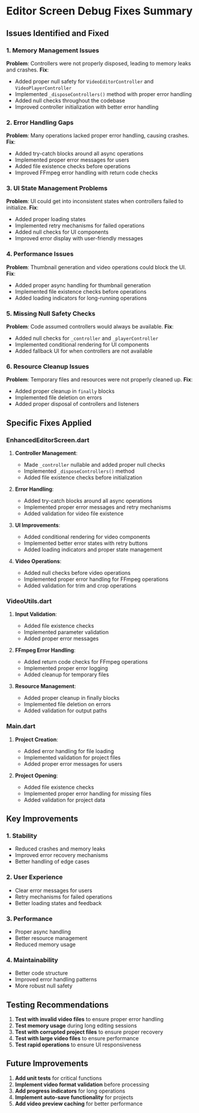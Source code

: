 # Editor Screen Debug Fixes Summary

## Issues Identified and Fixed

### 1. Memory Management Issues
**Problem**: Controllers were not properly disposed, leading to memory leaks and crashes.
**Fix**: 
- Added proper null safety for `VideoEditorController` and `VideoPlayerController`
- Implemented `_disposeControllers()` method with proper error handling
- Added null checks throughout the codebase
- Improved controller initialization with better error handling

### 2. Error Handling Gaps
**Problem**: Many operations lacked proper error handling, causing crashes.
**Fix**:
- Added try-catch blocks around all async operations
- Implemented proper error messages for users
- Added file existence checks before operations
- Improved FFmpeg error handling with return code checks

### 3. UI State Management Problems
**Problem**: UI could get into inconsistent states when controllers failed to initialize.
**Fix**:
- Added proper loading states
- Implemented retry mechanisms for failed operations
- Added null checks for UI components
- Improved error display with user-friendly messages

### 4. Performance Issues
**Problem**: Thumbnail generation and video operations could block the UI.
**Fix**:
- Added proper async handling for thumbnail generation
- Implemented file existence checks before operations
- Added loading indicators for long-running operations

### 5. Missing Null Safety Checks
**Problem**: Code assumed controllers would always be available.
**Fix**:
- Added null checks for `_controller` and `_playerController`
- Implemented conditional rendering for UI components
- Added fallback UI for when controllers are not available

### 6. Resource Cleanup Issues
**Problem**: Temporary files and resources were not properly cleaned up.
**Fix**:
- Added proper cleanup in `finally` blocks
- Implemented file deletion on errors
- Added proper disposal of controllers and listeners

## Specific Fixes Applied

### EnhancedEditorScreen.dart
1. **Controller Management**:
   - Made `_controller` nullable and added proper null checks
   - Implemented `_disposeControllers()` method
   - Added file existence checks before initialization

2. **Error Handling**:
   - Added try-catch blocks around all async operations
   - Implemented proper error messages and retry mechanisms
   - Added validation for video file existence

3. **UI Improvements**:
   - Added conditional rendering for video components
   - Implemented better error states with retry buttons
   - Added loading indicators and proper state management

4. **Video Operations**:
   - Added null checks before video operations
   - Implemented proper error handling for FFmpeg operations
   - Added validation for trim and crop operations

### VideoUtils.dart
1. **Input Validation**:
   - Added file existence checks
   - Implemented parameter validation
   - Added proper error messages

2. **FFmpeg Error Handling**:
   - Added return code checks for FFmpeg operations
   - Implemented proper error logging
   - Added cleanup for temporary files

3. **Resource Management**:
   - Added proper cleanup in finally blocks
   - Implemented file deletion on errors
   - Added validation for output paths

### Main.dart
1. **Project Creation**:
   - Added error handling for file loading
   - Implemented validation for project files
   - Added proper error messages for users

2. **Project Opening**:
   - Added file existence checks
   - Implemented proper error handling for missing files
   - Added validation for project data

## Key Improvements

### 1. Stability
- Reduced crashes and memory leaks
- Improved error recovery mechanisms
- Better handling of edge cases

### 2. User Experience
- Clear error messages for users
- Retry mechanisms for failed operations
- Better loading states and feedback

### 3. Performance
- Proper async handling
- Better resource management
- Reduced memory usage

### 4. Maintainability
- Better code structure
- Improved error handling patterns
- More robust null safety

## Testing Recommendations

1. **Test with invalid video files** to ensure proper error handling
2. **Test memory usage** during long editing sessions
3. **Test with corrupted project files** to ensure proper recovery
4. **Test with large video files** to ensure performance
5. **Test rapid operations** to ensure UI responsiveness

## Future Improvements

1. **Add unit tests** for critical functions
2. **Implement video format validation** before processing
3. **Add progress indicators** for long operations
4. **Implement auto-save functionality** for projects
5. **Add video preview caching** for better performance

